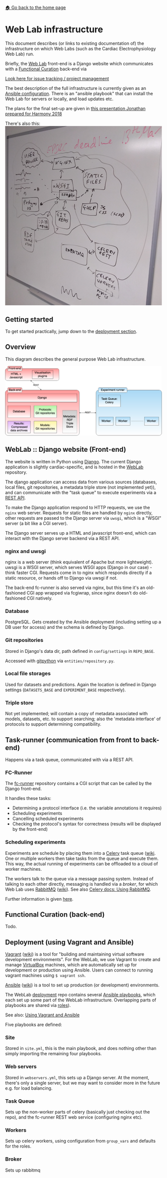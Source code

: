 [🏠 Go back to the home page](./README.md)

# Web Lab infrastructure

This document describes (or links to existing documentation of) the infrastructure on which Web Labs (such as the Cardiac Electrophysiology Web Lab) run.

Briefly, the [Web Lab]() front-end is a Django website which communicates with a [Functional Curation]() back-end via 

[Look here for issue tracking / project management](https://github.com/ModellingWebLab/project_issues/issues)

The best description of the full infrastructure is currently given as an [Ansible configuration](https://github.com/ModellingWebLab/deployment). There is an "ansible playbook" that can install the Web Lab for servers or locally, and load updates etc.

The plans for the final set-up are given in [this presentation Jonathan prepared for Harmony 2018](https://github.com/ModellingWebLab/WLDocs/blob/master/doc/WL2%20technical%20detail.pdf)

There's also this: ![this](img/infra-whiteboard.jpg)

## Getting started

To get started practically, jump down to the [deployment section](#deployment-with-vagrant-and-ansible).

## Overview

This diagram describes the general purpose Web Lab infrastructure.

![schematic overview](img/infra-1.png)

## WebLab :: Django website (Front-end)

The website is written in Python using [Django](https://docs.djangoproject.com/en/1.11/).
The current Django application is slightly cardiac-specific, and is hosted in the [WebLab](https://github.com/ModellingWebLab/WebLab) repository.

The django application can access data from various sources (databases, local files, git repositories, a metadata triple store (not implemented yet)), and can communicate with the "task queue" to execute experiments via a [REST API](https://github.com/ModellingWebLab/WebLab/blob/master/docs/experiment_runner_rest_api.md).

To make the Django application respond to HTTP requests, we use the `nginx` web server.
Requests for static files are handled by `nginx` directly, other requests are passed to the Django server via `uwsgi`, which is a "WSGI" server (a bit like a CGI server).

The Django server serves up a HTML and javascript front-end, which can interact with the Django server backend via a REST API.

### nginx and uwsgi

nginx is a web server (think equivalent of Apache but more lightweight). 
uwsgi is a WSGI server, which serves WSGI apps (Django in our case) - think faster CGI.
Requests come in to nginx which responds directly if a static resource, or hands off to Django via uwsgi if not.

The back-end fc-runner is also served via nginx, but this time it's an old-fashioned CGI app wrapped via fcgiwrap, since nginx doesn't do old-fashioned CGI natively.

### Database

PostgreSQL.
Gets created by the Ansible deployment (including setting up a DB user for access) and the schema is defined by Django.

### Git repositories

Stored in Django's data dir, path defined in `config/settings` in `REPO_BASE`.

Accessed with [gitpython](https://gitpython.readthedocs.io/en/stable/reference.html) via `entities/repository.py`.

### Local file storages

Used for datasets and predictions. Again the location is defined in Django settings (`DATASETS_BASE` and `EXPERIMENT_BASE` respectively).

### Triple store

Not yet implemented; will contain a copy of metadata associated with models, datasets, etc. to support searching; also the 'metadata interface' of protocols to support determining compatibility.

## Task-runner (communication from front to back-end)

Happens via a task queue, communicated with via a REST API.

### FC-Runner

The [fc-runner](https://github.com/ModellingWebLab/fc-runner) repository contains a CGI script that can be called by the Django front-end.

It handles these tasks:

- Determining a protocol interface (i.e. the variable annotations it requires)
- Scheduling experiments
- Cancelling scheduled experiments
- Checking the protocol's syntax for correctness (results will be displayed by the front-end)

### Scheduling experiments

Experiments are schedule by placing them into a [Celery](http://docs.celeryproject.org/en/latest/index.html) task queue ([wiki](https://en.wikipedia.org/wiki/Celery_(software)).
One or multiple workers then take tasks from the queue and execute them.
This way, the actual running of experiments can be offloaded to a cloud of worker machines.

The workers talk to the queue via a message passing system.
Instead of talking to each other directly, messaging is handled via a *broker*, for which Web Lab uses [RabbitMQ](https://www.rabbitmq.com/documentation.html) ([wiki](https://en.wikipedia.org/wiki/RabbitMQ)).
See also [Celery docs: Using RabbitMQ](http://docs.celeryproject.org/en/latest/getting-started/brokers/rabbitmq.html).

Further information is given [here](./infrastructure-cardiac.md).

## Functional Curation (back-end)

Todo.

## Deployment (using Vagrant and Ansible)

[Vagrant](https://www.vagrantup.com/docs/index.html) ([wiki](https://en.wikipedia.org/wiki/Vagrant_%28software%29)) is a tool for "building and maintaining virtual software development environments".
For the WebLab, we use Vagrant to create and manage [VirtualBox](https://en.wikipedia.org/wiki/VirtualBox) machines, which are automatically set up for development or production using Ansible.
Users can connect to running vagrant machines using ``$ vagrant ssh``.

[Ansible](https://docs.ansible.com/) ([wiki](https://en.wikipedia.org/wiki/Ansible_(software))) is a tool to set up production (or development) environments.

The WebLab [deployment](https://github.com/ModellingWebLab/deployment) repo contains several [Ansible playbooks](https://docs.ansible.com/ansible/latest/user_guide/playbooks_intro.html), which each set up some part of the WebLab infrastructure.
Overlapping parts of playbooks are shared via [roles](https://docs.ansible.com/ansible/latest/user_guide/playbooks_reuse_roles.html)).

See also: [Using Vagrant and Ansible](https://docs.ansible.com/ansible/latest/scenario_guides/guide_vagrant.html)

Five playbooks are defined:

### Site

Stored in `site.yml`, this is the main playbook, and does nothing other than simply importing the remaining four playbooks.

### Web servers

Stored in `webservers.yml`, this sets up a Django server.
At the moment, there's only a single server, but we may want to consider more in the future e.g. for load balancing.

### Task Queue

Sets up the non-worker parts of celery (basically just checking out the repo), and the fc-runner REST web service (configuring nginx etc).

### Workers

Sets up celery workers, using configuration from `group_vars` and defaults for the roles.

### Broker

Sets up rabbitmq
